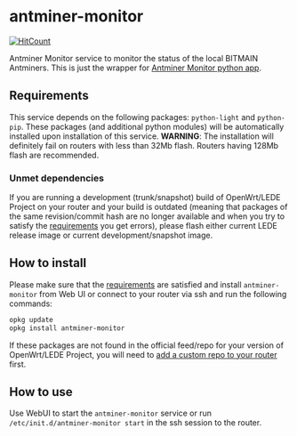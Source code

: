 # antminer-monitor

[![HitCount](http://hits.dwyl.com/stangri/docs.openwrt.melmac.net/antminer-monitor.svg)](http://hits.dwyl.com/stangri/docs.openwrt.melmac.net/antminer-monitor)

Antminer Monitor service to monitor the status of the local BITMAIN Antminers. This is just the wrapper for [Antminer Monitor python app](https://github.com/anselal/antminer-monitor).

## Requirements

This service depends on the following packages: ```python-light``` and ```python-pip```. These packages (and additional python modules) will be automatically installed upon installation of this service.
**WARNING**: The installation will definitely fail on routers with less than 32Mb flash. Routers having 128Mb flash are recommended.

### Unmet dependencies

If you are running a development (trunk/snapshot) build of OpenWrt/LEDE Project on your router and your build is outdated (meaning that packages of the same revision/commit hash are no longer available and when you try to satisfy the [requirements](#requirements) you get errors), please flash either current LEDE release image or current development/snapshot image.

## How to install

Please make sure that the [requirements](#requirements) are satisfied and install ```antminer-monitor``` from Web UI or connect to your router via ssh and run the following commands:

```sh
opkg update
opkg install antminer-monitor
```

If these packages are not found in the official feed/repo for your version of OpenWrt/LEDE Project, you will need to [add a custom repo to your router](https://docs.openwrt.melmac.net/#how-to-use) first.

## How to use

Use WebUI to start the ```antminer-monitor``` service or run ```/etc/init.d/antminer-monitor start``` in the ssh session to the router.
